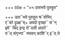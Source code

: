 +++
title = "०५ उताभये पुरुहूत"

+++
उता᳓भये पुरुहूत श्र᳓वोभिर्  
ए᳓को दॄळ्ह᳓म्+ अवदो वृत्रहा᳓ स᳓न्  
इमे᳓ चिद् इन्द्र रो᳓दसी अपारे᳓  
य᳓त् संगृभ्णा᳓ मघवन् काशि᳓र् इ᳓त् ते